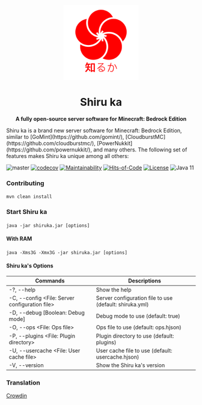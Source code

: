 <p align="center">
  <a href="http://shiruka.net">
    <img src="logo/SHIRUKA.png" width="200px"/>
  </a>
</p>
<h1 align="center">Shiru ka</h1>
<p align="center">
  <strong>A fully open-source server software for Minecraft: Bedrock Edition</strong>
</p>
Shiru ka is a brand new server software for Minecraft: Bedrock Edition, similar to 
[GoMint](https://github.com/gomint/), 
[CloudburstMC](https://github.com/cloudburstmc/), 
[PowerNukkit](https://github.com/powernukkit/), 
and many others.
The following set of features makes Shiru ka unique among all others:


![master](https://github.com/shiruka/shiruka/workflows/build/badge.svg)
[![codecov](https://codecov.io/gh/shiruka/shiruka/branch/master/graph/badge.svg?token=R8GSQZLTS9)](https://codecov.io/gh/shiruka/shiruka)
[![Maintainability](https://api.codeclimate.com/v1/badges/39cc4c7bce400a705913/maintainability)](https://codeclimate.com/github/shiruka/shiruka/maintainability)
[![Hits-of-Code](https://hitsofcode.com/github/shiruka/shiruka)](https://hitsofcode.com/github/shiruka/shiruka/view)
[![License](https://img.shields.io/badge/license-MIT-green.svg)](https://github.com/shiruka/shiruka/blob/master/LICENSE)
![Java 11](https://img.shields.io/badge/java-11-green)

### Contributing

`mvn clean install`

### Start Shiru ka

`java -jar shiruka.jar [options]`

#### With RAM

`java -Xms3G -Xmx3G -jar shiruka.jar [options]`

#### Shiru ka's Options

| Commands                                       | Descriptions                                            |
|------------------------------------------------|---------------------------------------------------------|
| -?, --help                                     | Show the help                                           |
| -C, --config <File: Server configuration file> | Server configuration file to use (default: shiruka.yml) |
| -D, --debug [Boolean: Debug mode]              | Debug mode to use (default: true)                       |
| -O, --ops <File: Ops file>                     | Ops file to use (default: ops.hjson)                    |
| -P, --plugins <File: Plugin directory>         | Plugin directory to use (default: plugins)              |
| -U, --usercache <File: User cache file>        | User cache file to use (default: usercache.hjson)       |
| -V, --version                                  | Show the Shiru ka's version                             |

### Translation

[Crowdin](https://crowdin.com/project/shiru-ka)
